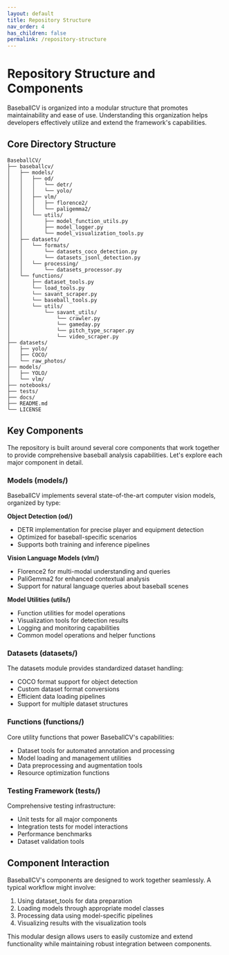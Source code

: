 ```yaml
---
layout: default
title: Repository Structure
nav_order: 4
has_children: false
permalink: /repository-structure
---
```


# Repository Structure and Components

BaseballCV is organized into a modular structure that promotes maintainability and ease of use. Understanding this organization helps developers effectively utilize and extend the framework's capabilities.

## Core Directory Structure

```
BaseballCV/
├── baseballcv/
│   ├── models/
│   │   ├── od/
│   │   │   └── detr/
│   │   │   └── yolo/
│   │   ├── vlm/
│   │   │   ├── florence2/
│   │   │   └── paligemma2/
│   │   └── utils/
│   │       ├── model_function_utils.py
│   │       ├── model_logger.py
│   │       └── model_visualization_tools.py
│   ├── datasets/
│   │   └── formats/
│   │       └── datasets_coco_detection.py
│   │       └── datasets_jsonl_detection.py
│   │   └── processing/
│   │       └── datasets_processor.py
│   └── functions/
│       ├── dataset_tools.py
│       └── load_tools.py
│       └── savant_scraper.py
│       └── baseball_tools.py
│       └── utils/
│           └── savant_utils/
│               └── crawler.py
│               └── gameday.py
│               └── pitch_type_scraper.py
│               └── video_scraper.py
├── datasets/
│   ├── yolo/
│   ├── COCO/
│   └── raw_photos/
├── models/
│   ├── YOLO/
│   └── vlm/
├── notebooks/
├── tests/
├── docs/
├── README.md
└── LICENSE

```

## Key Components

The repository is built around several core components that work together to provide comprehensive baseball analysis capabilities. Let's explore each major component in detail.

### Models (models/)

BaseballCV implements several state-of-the-art computer vision models, organized by type:

**Object Detection (od/)**
- DETR implementation for precise player and equipment detection
- Optimized for baseball-specific scenarios
- Supports both training and inference pipelines

**Vision Language Models (vlm/)**
- Florence2 for multi-modal understanding and queries
- PaliGemma2 for enhanced contextual analysis
- Support for natural language queries about baseball scenes

**Model Utilities (utils/)**
- Function utilities for model operations
- Visualization tools for detection results
- Logging and monitoring capabilities
- Common model operations and helper functions

### Datasets (datasets/)

The datasets module provides standardized dataset handling:
- COCO format support for object detection
- Custom dataset format conversions
- Efficient data loading pipelines
- Support for multiple dataset structures

### Functions (functions/)

Core utility functions that power BaseballCV's capabilities:
- Dataset tools for automated annotation and processing
- Model loading and management utilities
- Data preprocessing and augmentation tools
- Resource optimization functions

### Testing Framework (tests/)

Comprehensive testing infrastructure:
- Unit tests for all major components
- Integration tests for model interactions
- Performance benchmarks
- Dataset validation tools

## Component Interaction

BaseballCV's components are designed to work together seamlessly. A typical workflow might involve:
1. Using dataset_tools for data preparation
2. Loading models through appropriate model classes
3. Processing data using model-specific pipelines
4. Visualizing results with the visualization tools

This modular design allows users to easily customize and extend functionality while maintaining robust integration between components.